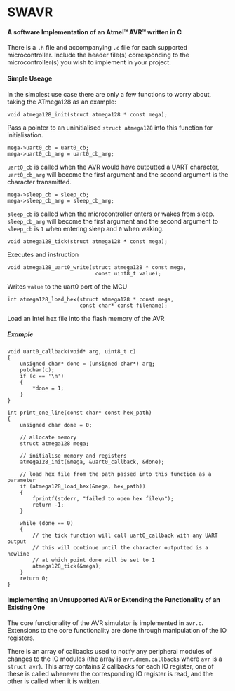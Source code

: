 # SWAVR
#### A software Implementation of an Atmel&trade; AVR&trade; written in C

There is a `.h` file and accompanying `.c` file for each supported microcontroller. Include the header file(s) corresponding to the microcontroller(s) you wish to implement in your project.

#### Simple Useage

In the simplest use case there are only a few functions to worry about, taking the ATmega128 as an example:

```
void atmega128_init(struct atmega128 * const mega);
```

Pass a pointer to an uninitialised `struct atmega128` into this function for initialisation.

```
mega->uart0_cb = uart0_cb;
mega->uart0_cb_arg = uart0_cb_arg;
```

`uart0_cb` is called when the AVR would have outputted a UART character, `uart0_cb_arg` will become the first argument and the second argument is the character transmitted.

```
mega->sleep_cb = sleep_cb;
mega->sleep_cb_arg = sleep_cb_arg;
```

`sleep_cb` is called when the microcontroller enters or wakes from sleep. `sleep_cb_arg` will become the first argument and the second argument to `sleep_cb` is `1` when entering sleep and `0` when waking.

```
void atmega128_tick(struct atmega128 * const mega);
```

Executes and instruction


```
void atmega128_uart0_write(struct atmega128 * const mega,
                            const uint8_t value);
```

Writes `value` to the uart0 port of the MCU


```
int atmega128_load_hex(struct atmega128 * const mega,
                       const char* const filename);
```

Load an Intel hex file into the flash memory of the AVR

##### Example
```
void uart0_callback(void* arg, uint8_t c)
{
    unsigned char* done = (unsigned char*) arg;
    putchar(c);
    if (c == '\n')
    {
        *done = 1;
    }
}

int print_one_line(const char* const hex_path)
{
    unsigned char done = 0;

    // allocate memory
    struct atmega128 mega;

    // initialise memory and registers
    atmega128_init(&mega, &uart0_callback, &done);

    // load hex file from the path passed into this function as a parameter
    if (atmega128_load_hex(&mega, hex_path))
    {
        fprintf(stderr, "failed to open hex file\n");
        return -1;
    }

    while (done == 0)
    {
        // the tick function will call uart0_callback with any UART output
        // this will continue until the character outputted is a newline
        // at which point done will be set to 1
        atmega128_tick(&mega);
    }
    return 0;
}
```

#### Implementing an Unsupported AVR or Extending the Functionality of an Existing One

The core functionality of the AVR simulator is implemented in `avr.c`. Extensions to the core functionality are done through manipulation of the IO registers.

There is an array of callbacks used to notify any peripheral modules of changes to the IO modules (the array is `avr.dmem.callbacks` where `avr` is a `struct avr`). This array contains 2 callbacks for each IO register, one of these is called whenever the corresponding IO register is read, and the other is called when it is written.
